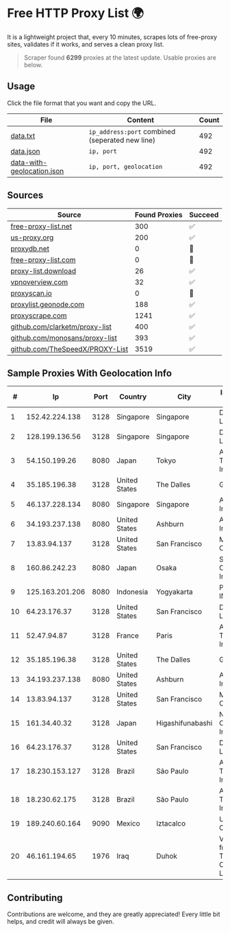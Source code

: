
# Free HTTP Proxy List 🌍

It is a lightweight project that, every 10 minutes, scrapes lots of free-proxy sites, validates if it works, and serves a clean proxy list.


> Scraper found **6299** proxies at the latest update. Usable proxies are below.

## Usage

Click the file format that you want and copy the URL.


|File|Content|Count|
|----|-------|-----|
|[data.txt](https://raw.githubusercontent.com/themiralay/Proxy-List-World/master/data.txt)|`ip_address:port` combined (seperated new line)|492|
|[data.json](https://raw.githubusercontent.com/themiralay/Proxy-List-World/master/data.json)|`ip, port`|492|
|[data-with-geolocation.json](https://raw.githubusercontent.com/themiralay/Proxy-List-World/master/data-with-geolocation.json)|`ip, port, geolocation`|492|

## Sources

|Source|Found Proxies|Succeed|
|------|-------------|-------|
|[free-proxy-list.net](https://free-proxy-list.net)|300|✅|
|[us-proxy.org](https://www.us-proxy.org)|200|✅|
|[proxydb.net](http://proxydb.net)|0|🚫|
|[free-proxy-list.com](https://free-proxy-list.com/?page=&port=&type%5B%5D=http&type%5B%5D=https&up_time=0&search=Search)|0|🚫|
|[proxy-list.download](https://www.proxy-list.download/HTTP)|26|✅|
|[vpnoverview.com](https://vpnoverview.com/privacy/anonymous-browsing/free-proxy-servers)|32|✅|
|[proxyscan.io](https://www.proxyscan.io)|0|🚫|
|[proxylist.geonode.com](https://proxylist.geonode.com/api/proxy-list?limit=300&page=1&sort_by=lastChecked&sort_type=desc&protocols=http,https)|188|✅|
|[proxyscrape.com](https://api.proxyscrape.com/v2/?request=displayproxies&protocol=http&timeout=10000&country=all&ssl=all&anonymity=all)|1241|✅|
|[github.com/clarketm/proxy-list](https://raw.githubusercontent.com/clarketm/proxy-list/master/proxy-list-raw.txt)|400|✅|
|[github.com/monosans/proxy-list](https://raw.githubusercontent.com/monosans/proxy-list/main/proxies/http.txt)|393|✅|
|[github.com/TheSpeedX/PROXY-List](https://raw.githubusercontent.com/TheSpeedX/PROXY-List/master/http.txt)|3519|✅|


## Sample Proxies With Geolocation Info

|#|Ip|Port|Country|City|Internet Service Provider|
|-|--|----|-------|----|-------------------------|
|1|152.42.224.138|3128|Singapore|Singapore|DigitalOcean, LLC|
|2|128.199.136.56|3128|Singapore|Singapore|DigitalOcean, LLC|
|3|54.150.199.26|8080|Japan|Tokyo|Amazon Technologies Inc.|
|4|35.185.196.38|3128|United States|The Dalles|Google LLC|
|5|46.137.228.134|8080|Singapore|Singapore|Amazon.com, Inc.|
|6|34.193.237.138|8080|United States|Ashburn|Amazon.com, Inc.|
|7|13.83.94.137|3128|United States|San Francisco|Microsoft Corporation|
|8|160.86.242.23|8080|Japan|Osaka|Sony Network Communications Inc|
|9|125.163.201.206|8080|Indonesia|Yogyakarta|PT. TELKOM INDONESIA|
|10|64.23.176.37|3128|United States|San Francisco|DigitalOcean, LLC|
|11|52.47.94.87|3128|France|Paris|Amazon Technologies Inc.|
|12|35.185.196.38|3128|United States|The Dalles|Google LLC|
|13|34.193.237.138|8080|United States|Ashburn|Amazon.com, Inc.|
|14|13.83.94.137|3128|United States|San Francisco|Microsoft Corporation|
|15|161.34.40.32|3128|Japan|Higashifunabashi|NTT PC Communications, Inc.|
|16|64.23.176.37|3128|United States|San Francisco|DigitalOcean, LLC|
|17|18.230.153.127|3128|Brazil|São Paulo|Amazon Technologies Inc.|
|18|18.230.62.175|3128|Brazil|São Paulo|Amazon Technologies Inc.|
|19|189.240.60.164|9090|Mexico|Iztacalco|Uninet S.A. de C.V.|
|20|46.161.194.65|1976|Iraq|Duhok|Valin Company for General Trading and Communication LTD|



## Contributing

Contributions are welcome, and they are greatly appreciated! Every
little bit helps, and credit will always be given.

